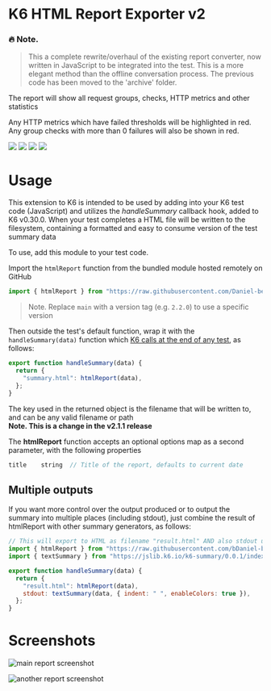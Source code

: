 # K6 HTML Report Exporter v2

### 🔥 Note.

> This a complete rewrite/overhaul of the existing report converter, now written in JavaScript to be integrated into the test. This is a more elegant method than the offline conversation process. The previous code has been moved to the 'archive' folder.

The report will show all request groups, checks, HTTP metrics and other statistics

Any HTTP metrics which have failed thresholds will be highlighted in red. Any group checks with more than 0 failures will also be shown in red.

![](https://img.shields.io/github/license/benc-uk/k6-reporter)
![](https://img.shields.io/github/last-commit/benc-uk/k6-reporter)
![](https://img.shields.io/github/release/benc-uk/k6-reporter)
![](https://img.shields.io/github/checks-status/benc-uk/k6-reporter/main)

# Usage

This extension to K6 is intended to be used by adding into your K6 test code (JavaScript) and utilizes the _handleSummary_ callback hook, added to K6 v0.30.0. When your test completes a HTML file will be written to the filesystem, containing a formatted and easy to consume version of the test summary data

To use, add this module to your test code.

Import the `htmlReport` function from the bundled module hosted remotely on GitHub

```js
import { htmlReport } from "https://raw.githubusercontent.com/Daniel-benages-at-wiris/k6-reporter/main/dist/bundle.js";
```

> Note. Replace `main` with a version tag (e.g. `2.2.0`) to use a specific version

Then outside the test's default function, wrap it with the `handleSummary(data)` function which [K6 calls at the end of any test](https://github.com/loadimpact/k6/pull/1768), as follows:

```js
export function handleSummary(data) {
  return {
    "summary.html": htmlReport(data),
  };
}
```

The key used in the returned object is the filename that will be written to, and can be any valid filename or path  
**Note. This is a change in the v2.1.1 release**

The **htmlReport** function accepts an optional options map as a second parameter, with the following properties

```ts
title    string  // Title of the report, defaults to current date
```

## Multiple outputs

If you want more control over the output produced or to output the summary into multiple places (including stdout), just combine the result of htmlReport with other summary generators, as follows:

```js
// This will export to HTML as filename "result.html" AND also stdout using the text summary
import { htmlReport } from "https://raw.githubusercontent.com/bDaniel-benages-at-wiris/k6-reporter/main/dist/bundle.js";
import { textSummary } from "https://jslib.k6.io/k6-summary/0.0.1/index.js";

export function handleSummary(data) {
  return {
    "result.html": htmlReport(data),
    stdout: textSummary(data, { indent: " ", enableColors: true }),
  };
}
```

# Screenshots

![main report screenshot](https://user-images.githubusercontent.com/14982936/111346520-32b64100-8676-11eb-9b35-df32ef1982b1.png)

![another report screenshot](https://user-images.githubusercontent.com/14982936/111085882-5d3ab980-8511-11eb-819d-d283bd03dc88.png)
